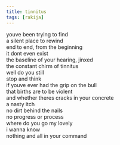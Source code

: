 ```yaml
---
title: tinnitus
tags: [rakija]
---
```

youve been trying to find\
a silent place to rewind\
end to end, from the beginning\
it dont even exist\
the baseline of your hearing, jinxed\
the constant chirm of tinnitus\
well do you still\
stop and think\
if youve ever had the grip on the bull\
that births are to be violent\
and whether theres cracks in your concrete\
a nasty itch\
no dirt behind the nails\
no progress or process\
where do you go my lovely\
i wanna know\
nothing and all in your command
